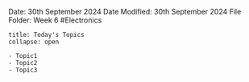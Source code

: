Date: 30th September 2024
Date Modified: 30th September 2024
File Folder: Week 6
#Electronics

```ad-abstract
title: Today's Topics
collapse: open

- Topic1
- Topic2
- Topic3

```



